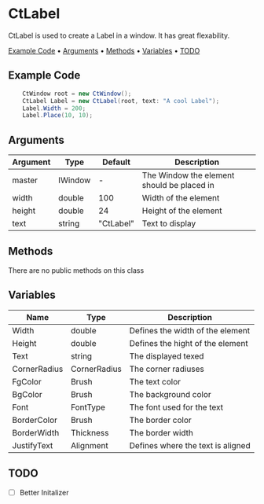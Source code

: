 # CtLabel

CtLabel is used to create a Label in a window. It has great flexability.

<p align="left">
  <a href="#example-code">Example Code</a> •
  <a href="#arguments">Arguments</a> •
  <a href="#methods">Methods</a> •
  <a href="#variables">Variables</a> •
  <a href="#todo">TODO</a>
</p>

## Example Code

```csharp
    CtWindow root = new CtWindow();
    CtLabel Label = new CtLabel(root, text: "A cool Label");
    Label.Width = 200;
    Label.Place(10, 10);
```

## Arguments

| Argument | Type    | Default   | Description                                |
| -------- | ------- | --------- | ------------------------------------------ |
| master   | IWindow | -         | The Window the element should be placed in |
| width    | double  | 100       | Width of the element                       |
| height   | double  | 24        | Height of the element                      |
| text     | string  | "CtLabel" | Text to display                            |

## Methods
 There are no public methods on this class

## Variables


| Name         | Type         | Description                       |
| ------------ | ------------ | --------------------------------- |
| Width        | double       | Defines the width of the element  |
| Height       | double       | Defines the hight of the element  |
| Text         | string       | The displayed texed               |
| CornerRadius | CornerRadius | The corner radiuses               |
| FgColor      | Brush        | The text color                    |
| BgColor      | Brush        | The background color              |
| Font         | FontType     | The font used for the text        |
| BorderColor  | Brush        | The border color                  |
| BorderWidth  | Thickness    | The border width                  |
| JustifyText  | Alignment    | Defines where the text is aligned |

## TODO
 - [ ] Better Initalizer